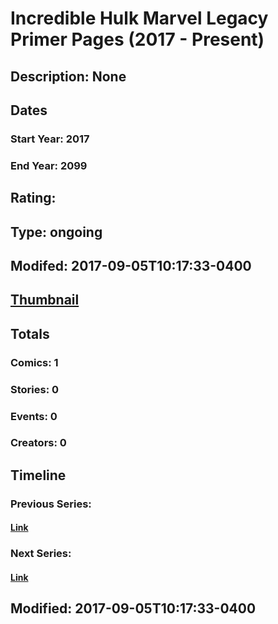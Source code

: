 # Incredible Hulk Marvel Legacy Primer Pages (2017 - Present)
## Description: None
## Dates
### Start Year: 2017
### End Year: 2099
## Rating: 
## Type: ongoing
## Modifed: 2017-09-05T10:17:33-0400
## [Thumbnail](http://i.annihil.us/u/prod/marvel/i/mg/b/40/image_not_available.jpg)
## Totals
### Comics: 1
### Stories: 0
### Events: 0
### Creators: 0
## Timeline
### Previous Series: 
#### [Link]()
### Next Series: 
#### [Link]()
## Modified: 2017-09-05T10:17:33-0400